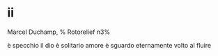 # ii

Marcel Duchamp, %
Rotorelief n3%

è specchio il dio
è solitario amore
è sguardo eternamente
volto al fluire

